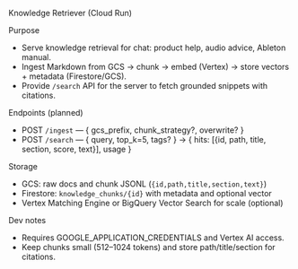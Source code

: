 Knowledge Retriever (Cloud Run)

Purpose
- Serve knowledge retrieval for chat: product help, audio advice, Ableton manual.
- Ingest Markdown from GCS → chunk → embed (Vertex) → store vectors + metadata (Firestore/GCS).
- Provide `/search` API for the server to fetch grounded snippets with citations.

Endpoints (planned)
- POST `/ingest` — { gcs_prefix, chunk_strategy?, overwrite? }
- POST `/search` — { query, top_k=5, tags? } → { hits: [{id, path, title, section, score, text}], usage }

Storage
- GCS: raw docs and chunk JSONL (`{id,path,title,section,text}`)
- Firestore: `knowledge_chunks/{id}` with metadata and optional vector
- Vertex Matching Engine or BigQuery Vector Search for scale (optional)

Dev notes
- Requires GOOGLE_APPLICATION_CREDENTIALS and Vertex AI access.
- Keep chunks small (512–1024 tokens) and store path/title/section for citations.

